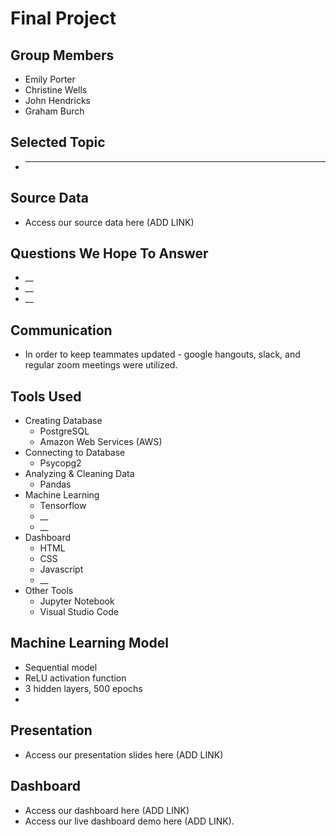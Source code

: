 # Final Project

## Group Members
* Emily Porter
* Christine Wells
* John Hendricks
* Graham Burch

## Selected Topic
* ___

## Source Data
* Access our source data here (ADD LINK)

## Questions We Hope To Answer
* __
* __
* __

## Communication
* In order to keep teammates updated - google hangouts, slack, and regular zoom meetings were utilized.

## Tools Used
* Creating Database
    * PostgreSQL
    * Amazon Web Services (AWS)
* Connecting to Database
    * Psycopg2
* Analyzing & Cleaning Data
    * Pandas
* Machine Learning
    * Tensorflow
    * __ 
    * __
* Dashboard
    * HTML
    * CSS
    * Javascript
    * __
* Other Tools
    * Jupyter Notebook
    * Visual Studio Code

## Machine Learning Model
* Sequential model
* ReLU activation function 
* 3 hidden layers, 500 epochs
* 

## Presentation
* Access our presentation slides here (ADD LINK)

## Dashboard
* Access our dashboard here (ADD LINK)
* Access our live dashboard demo here (ADD LINK).